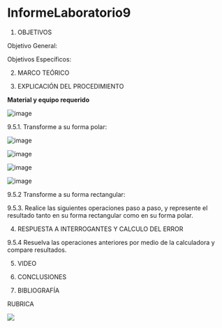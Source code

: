# InformeLaboratorio9

1. OBJETIVOS

Objetivo General:

Objetivos Específicos:  

2. MARCO TEÓRICO 

3. EXPLICACIÓN DEL PROCEDIMIENTO

**Material y equipo requerido**

![image](https://user-images.githubusercontent.com/93734334/155430840-4e60ffb7-ce91-4ead-82d4-0edcb62583e5.png)

9.5.1. Transforme a su forma polar:

![image](https://user-images.githubusercontent.com/93734334/155441948-0255aadf-3d77-43b8-b4f9-5a9ef7eddf14.png)

![image](https://user-images.githubusercontent.com/93734334/155446386-c56c3b12-6ce2-47ec-bfd8-735775b2159c.png)

![image](https://user-images.githubusercontent.com/93734334/155447178-a7fa5028-1c5c-4877-9274-ade295ce5b58.png)

![image](https://user-images.githubusercontent.com/93734334/155448601-3f5126e0-05d0-41ba-8fd4-2a655486d961.png)

9.5.2 Transforme a su forma rectangular:

9.5.3. Realice las siguientes operaciones paso a paso, y represente el resultado tanto en su
forma rectangular como en su forma polar.

4. RESPUESTA A INTERROGANTES Y CALCULO DEL ERROR

9.5.4 Resuelva las operaciones anteriores por medio de la calculadora y compare
resultados.

5. VIDEO

6. CONCLUSIONES

7. BIBLIOGRAFÍA

RUBRICA

![](https://github.com/doalulema/InformeLaboratorio/blob/main/Laboratorio.png)
